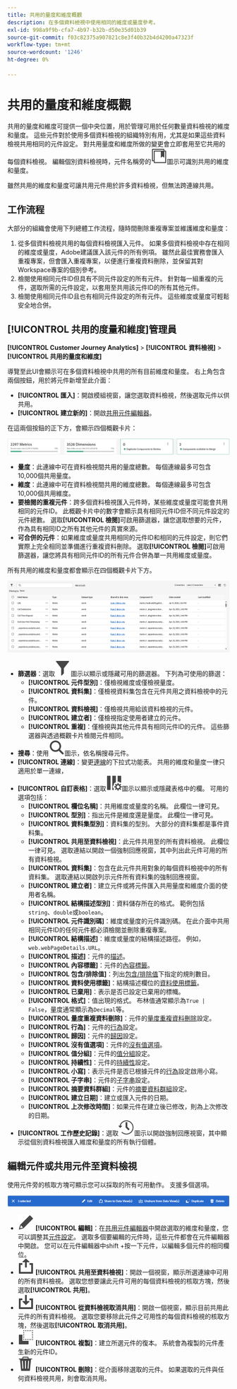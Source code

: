 ```yaml
---
title: 共用的量度和維度概觀
description: 在多個資料檢視中使用相同的維度或量度參考。
exl-id: 998a9f9b-cfa7-4b97-b32b-d50e35d01b39
source-git-commit: f03c82375a907821c8e3f40b32b4d4200a47323f
workflow-type: tm+mt
source-wordcount: '1246'
ht-degree: 0%

---
```


# 共用的量度和維度概觀

共用的量度和維度可提供一個中央位置，用於管理可用於任何數量資料檢視的維度和量度。 這些元件對於使用多個資料檢視的組織特別有用，尤其是如果這些資料檢視共用相同的元件設定。 對共用量度和維度所做的變更會立即套用至它共用的每個資料檢視。 編輯個別資料檢視時，元件名稱旁的![共用元件圖示](/help/assets/icons/CCLibrary.svg)圖示可識別共用的維度和量度。

雖然共用的維度和量度可讓共用元件用於許多資料檢視，但無法跨連線共用。

## 工作流程

大部分的組織會使用下列總體工作流程，隨時間刪除重複專案並維護維度和量度：

1. 從多個資料檢視共用的每個資料檢視匯入元件。 如果多個資料檢視中存在相同的維度或量度，Adobe建議匯入該元件的所有例項。 雖然此最佳實務會匯入重複專案，但會匯入重複專案，以便進行重複資料刪除，並保留其對Workspace專案的個別參考。
1. 檢閱使用相同元件ID但具有不同元件設定的所有元件。 針對每一組重複的元件，選取所需的元件設定，以套用至共用該元件ID的所有其他元件。
1. 檢閱使用相同元件ID且也有相同元件設定的所有元件。 這些維度或量度可輕鬆安全地合併。

## [!UICONTROL 共用的度量和維度]管理員

**[!UICONTROL Customer Journey Analytics]** > **[!UICONTROL 資料檢視]** > **[!UICONTROL 共用的量度和維度]**

導覽至此UI會顯示可在多個資料檢視中共用的所有目前維度和量度。 右上角包含兩個按鈕，用於將元件新增至此介面：

* **[!UICONTROL 匯入]**：開啟模組視窗，讓您選取資料檢視，然後選取元件以供共用。
* **[!UICONTROL 建立新的]**：開啟[共用元件編輯器](shared-component-editor.md)。

在這兩個按鈕的正下方，會顯示四個概觀卡片：

![總覽卡片預覽](assets/overview-cards.png)

* **量度**：此連線中可在資料檢視間共用的量度總數。 每個連線最多可包含10,000個共用量度。
* **維度**：此連線中可在資料檢視間共用的維度總數。 每個連線最多可包含10,000個共用維度。
* **要檢閱的重複元件**：跨多個資料檢視匯入元件時，某些維度或量度可能會共用相同的元件ID。 此概觀卡片中的數字會顯示具有相同元件ID但不同元件設定的元件總數。 選取&#x200B;**[!UICONTROL 檢閱]**&#x200B;可啟用篩選器，讓您選取想要的元件，作為具有相同ID之所有其他元件的真實來源。
* **可合併的元件**：如果維度或量度共用相同的元件ID和相同的元件設定，則它們實際上完全相同並準備進行重複資料刪除。 選取&#x200B;**[!UICONTROL 檢閱]**&#x200B;可啟用篩選器，讓您將具有相同元件ID的所有元件合併為單一共用維度或量度。

所有共用的維度和量度都會顯示在四個概觀卡片下方。

![可用的維度和量度預覽](assets/shared-metrics-dimensions.png)

* **篩選器**：選取![篩選器圖示](../../assets/icons/Filter.svg)圖示以顯示或隱藏可用的篩選器。 下列為可使用的篩選：
   * **[!UICONTROL 元件型別]**：僅檢視維度或僅檢視量度。
   * **[!UICONTROL 資料集]**：僅檢視資料集包含在元件共用之資料檢視中的元件。
   * **[!UICONTROL 資料檢視]**：僅檢視共用給該資料檢視的元件。
   * **[!UICONTROL 建立者]**：僅檢視指定使用者建立的元件。
   * **[!UICONTROL 重複]**：僅檢視與其他元件具有相同元件ID的元件。 這些篩選器與透過概觀卡片檢閱元件相同。
* **搜尋**：使用![搜尋圖示](../../assets/icons/Search.svg)圖示，依名稱搜尋元件。
* **[!UICONTROL 連線]**：變更[連線](/help/connections/overview.md)的下拉式功能表。 共用的維度和量度一律只適用於單一連線，
* **[!UICONTROL 自訂表格]**：選取![自訂表格圖示](/help/assets/icons/ColumnSetting.svg)圖示以顯示或隱藏表格中的欄。 可用的選項包括：
   * **[!UICONTROL 欄位名稱]**：共用維度或量度的名稱。 此欄位一律可見。
   * **[!UICONTROL 型別]**：指出元件是維度還是量度。 此欄位一律可見。
   * **[!UICONTROL 資料集型別]**：資料集的型別。 大部分的資料集都是事件資料集。
   * **[!UICONTROL 共用至資料檢視]**：此元件共用至的所有資料檢視。 此欄位一律可見。 選取連結以開啟一個強制回應視窗，其中列出此元件可用的所有資料檢視。
   * **[!UICONTROL 資料集]**：包含在此元件共用對象的每個資料檢視中的所有資料集。 選取連結以開啟列示元件所有資料集的強制回應視窗。
   * **[!UICONTROL 建立者]**：建立元件或將元件匯入共用量度和維度介面的使用者名稱。
   * **[!UICONTROL 結構描述型別]**：資料儲存所在的格式。 範例包括`string`、`double`或`boolean`。
   * **[!UICONTROL 元件識別碼]**：維度或量度的元件識別碼。 在此介面中共用相同元件ID的任何元件都必須檢閱並刪除重複專案。
   * **[!UICONTROL 結構描述]**：維度或量度的結構描述路徑。 例如，`web.webPageDetails.URL`。
   * **[!UICONTROL 描述]**：元件的[描述](/help/data-views/component-settings/overview.md)。
   * **[!UICONTROL 內容標籤]**：元件的[內容標籤](/help/data-views/component-settings/overview.md)。
   * **[!UICONTROL 包含/排除值]**：列出[包含/排除值](/help/data-views/component-settings/include-exclude-values.md)下指定的規則數目。
   * **[!UICONTROL 資料使用標籤]**：結構描述欄位的[資料使用標籤](https://experienceleague.adobe.com/zh-hant/docs/experience-platform/data-governance/labels/overview)。
   * **[!UICONTROL 已棄用]**：表示是否已設定已棄用的標幟。
   * **[!UICONTROL 格式]**：值出現的格式。 布林值通常顯示為`True | False`，量度通常顯示為`Decimal`等。
   * **[!UICONTROL 量度重複資料刪除]**：元件的[量度重複資料刪除](/help/data-views/component-settings/metric-deduplication.md)設定。
   * **[!UICONTROL 行為]**：元件的[行為](/help/data-views/component-settings/behavior.md)設定。
   * **[!UICONTROL 歸因]**：元件的[歸因](/help/data-views/component-settings/attribution.md)設定。
   * **[!UICONTROL 沒有值選項]**：元件的[沒有值選項](/help/data-views/component-settings/no-value-options.md)。
   * **[!UICONTROL 值分組]**：元件的[值分組](/help/data-views/component-settings/value-bucketing.md)設定。
   * **[!UICONTROL 持續性]**：元件的[持續性](/help/data-views/component-settings/persistence.md)設定。
   * **[!UICONTROL 小寫]**：表示元件是否已根據元件的[行為](/help/data-views/component-settings/behavior.md)設定啟用小寫。
   * **[!UICONTROL 子字串]**：元件的[子字串](/help/data-views/component-settings/substring.md)設定。
   * **[!UICONTROL 摘要資料群組]**：元件的[摘要資料群組](/help/data-views/component-settings/summary-data-group.md)設定。
   * **[!UICONTROL 建立日期]**：建立或匯入元件的日期。
   * **[!UICONTROL 上次修改時間]**：如果元件在建立後已修改，則為上次修改的日期。
* **[!UICONTROL 工作歷史記錄]**：選取![歷史記錄圖示](/help/assets/icons/History.svg)圖示以開啟強制回應視窗，其中顯示從個別資料檢視匯入維度和量度的所有執行個體。

## 編輯元件或共用元件至資料檢視

使用元件旁的核取方塊可顯示您可以採取的所有可用動作。 支援多個選項。

![可用動作的預覽](assets/smd-actions.png)

* ![鉛筆圖示](/help/assets/icons/Edit.svg) **[!UICONTROL 編輯]**：在[共用元件編輯器](shared-component-editor.md)中開啟選取的維度和量度，您可以調整其[元件設定](/help/data-views/component-settings/overview.md)。 選取多個要編輯的元件時，這些元件都會在元件編輯器中開啟。 您可以在元件編輯器中shift +按一下元件，以編輯多個元件的相同欄位。
* ![共用圖示](/help/assets/icons/ShareAlt.svg) **[!UICONTROL 共用至資料檢視]**：開啟一個視窗，顯示所選連線中可用的所有資料檢視。 選取您想要讓此元件可用的每個資料檢視的核取方塊，然後選取&#x200B;**[!UICONTROL 共用]**。
* ![取消共用圖示](/help/assets/icons/SaveTo.svg) **[!UICONTROL 從資料檢視取消共用]**：開啟一個視窗，顯示目前共用此元件的所有資料檢視。 選取您要移除此元件之可用性的每個資料檢視的核取方塊，然後選取&#x200B;**[!UICONTROL 取消共用]**。
* ![復製圖示](/help/assets/icons/Copy.svg) **[!UICONTROL 複製]**：建立所選元件的復本。 系統會為複製的元件產生新的元件ID。
* ![刪除圖示](/help/assets/icons/Delete.svg) **[!UICONTROL 刪除]**：從介面移除選取的元件。 如果選取的元件與任何資料檢視共用，則會取消共用。
